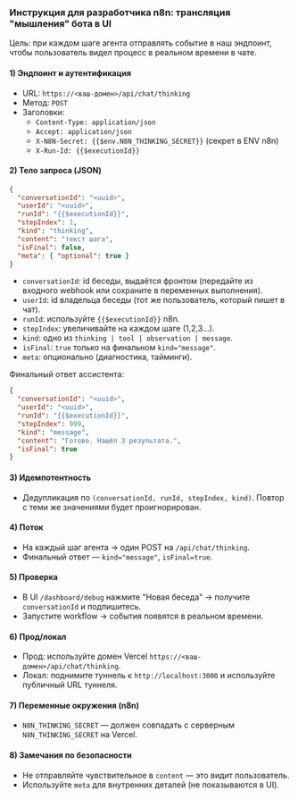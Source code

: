 ### Инструкция для разработчика n8n: трансляция "мышления" бота в UI

Цель: при каждом шаге агента отправлять событие в наш эндпоинт, чтобы пользователь видел процесс в реальном времени в чате.

#### 1) Эндпоинт и аутентификация
- URL: `https://<ваш-домен>/api/chat/thinking`
- Метод: `POST`
- Заголовки:
  - `Content-Type: application/json`
  - `Accept: application/json`
  - `X-N8N-Secret: {{$env.N8N_THINKING_SECRET}}` (секрет в ENV n8n)
  - `X-Run-Id: {{$executionId}}`

#### 2) Тело запроса (JSON)
```json
{
  "conversationId": "<uuid>",
  "userId": "<uuid>",
  "runId": "{{$executionId}}",
  "stepIndex": 1,
  "kind": "thinking",
  "content": "текст шага",
  "isFinal": false,
  "meta": { "optional": true }
}
```
- `conversationId`: id беседы, выдаётся фронтом (передайте из входного webhook или сохраните в переменных выполнения).
- `userId`: id владельца беседы (тот же пользователь, который пишет в чат).
- `runId`: используйте `{{$executionId}}` n8n.
- `stepIndex`: увеличивайте на каждом шаге (1,2,3…).
- `kind`: одно из `thinking | tool | observation | message`.
- `isFinal`: `true` только на финальном `kind="message"`.
- `meta`: опционально (диагностика, тайминги).

Финальный ответ ассистента:
```json
{
  "conversationId": "<uuid>",
  "userId": "<uuid>",
  "runId": "{{$executionId}}",
  "stepIndex": 999,
  "kind": "message",
  "content": "Готово. Нашёл 3 результата.",
  "isFinal": true
}
```

#### 3) Идемпотентность
- Дедупликация по `(conversationId, runId, stepIndex, kind)`. Повтор с теми же значениями будет проигнорирован.

#### 4) Поток
- На каждый шаг агента → один POST на `/api/chat/thinking`.
- Финальный ответ — `kind="message"`, `isFinal=true`.

#### 5) Проверка
- В UI `/dashboard/debug` нажмите "Новая беседа" → получите `conversationId` и подпишитесь.
- Запустите workflow → события появятся в реальном времени.

#### 6) Прод/локал
- Прод: используйте домен Vercel `https://<ваш-домен>/api/chat/thinking`.
- Локал: поднимите туннель к `http://localhost:3000` и используйте публичный URL туннеля.

#### 7) Переменные окружения (n8n)
- `N8N_THINKING_SECRET` — должен совпадать с серверным `N8N_THINKING_SECRET` на Vercel.

#### 8) Замечания по безопасности
- Не отправляйте чувствительное в `content` — это видит пользователь.
- Используйте `meta` для внутренних деталей (не показываются в UI).
